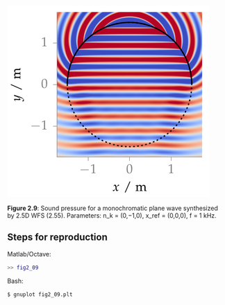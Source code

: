 ![Fig 2.9](fig2_09.png)

**Figure 2.9**: Sound pressure for a monochromatic plane wave synthesized by
2.5D WFS (2.55).  Parameters: n_k = (0,−1,0), x_ref = (0,0,0), f = 1 kHz.

## Steps for reproduction

Matlab/Octave:
```Matlab
>> fig2_09
```

Bash:
```Bash
$ gnuplot fig2_09.plt
```
